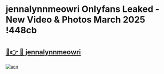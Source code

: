 # jennalynnmeowri Onlyfans Leaked - New Video & Photos March 2025 !448cb

# <h2><a href="https://vmcm02.iuczelnia.edu.pl?title=jennalynnmeowri&ref=448cb">🔗👉 🔴 jennalynnmeowri</a></h2>

[![acn](https://github.com/user-attachments/assets/0f9c940e-d8b0-45ae-aac7-cd30a18b3e1c)](https://vmcm02.iuczelnia.edu.pl?title=jennalynnmeowri&ref=448cb)

